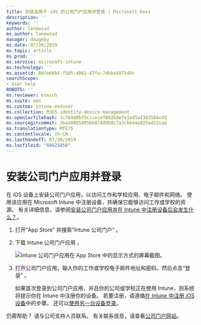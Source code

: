 ```yaml
---
title: 安装适用于 iOS 的公司门户应用并登录 | Microsoft Docs
description: ''
keywords: ''
author: lenewsad
ms.author: lanewsad
manager: dougeby
ms.date: 07/26/2019
ms.topic: article
ms.prod: ''
ms.service: microsoft-intune
ms.technology: ''
ms.assetid: 8dfe66b4-f585-4862-87fa-7dbb4487549c
searchScope:
- User help
ROBOTS: ''
ms.reviewer: esmich
ms.suite: ems
ms.custom: intune-enduser
ms.collection: M365-identity-device-management
ms.openlocfilehash: 3c764d0bf5cccecef692b8efe1e45af383584cd2
ms.sourcegitcommit: 3baa9965095bb874d9b8c7a3cbb4aa925ed52cae
ms.translationtype: MTE75
ms.contentlocale: zh-CN
ms.lasthandoff: 07/30/2019
ms.locfileid: "68625058"
---
```

# <a name="install-and-sign-in-to-the-company-portal-app"></a>安装公司门户应用并登录

在 iOS 设备上安装公司门户应用，以访问工作和学校应用、电子邮件和网络。 使用该应用在 Microsoft Intune 中注册设备，并确保它能够访问工作或学校的资源。 有关详细信息，请参阅[安装公司门户应用并在 Intune 中注册设备后会发生什么？](what-happens-if-you-install-the-company-portal-app-and-enroll-your-device-in-intune-ios.md)。

1. 打开“App Store”  并搜索“Intune 公司门户”  。

2. 下载 Intune 公司门户应用  。

    ![Intune 公司门户应用在 App Store 中的显示方式的屏幕截图。](./media/cp-ios-redesign-after-1904.PNG)  

3. 打开公司门户应用，输入你的工作或学校电子邮件地址和密码，然后点击“登录”  。

    如果首次登录到公司门户应用，并且你的公司或学校正在使用 Intune，则系统将提示你在 Intune 中注册你的设备。 若要注册，请遵循[在 Intune 中注册 iOS 设备](enroll-your-device-in-intune-ios.md)中的步骤。 还可以[使用另一台设备登录](https://docs.microsoft.com/intune-user-help/sign-in-to-the-company-portal#sign-in-from-another-device)。

仍需帮助？ 请与公司支持人员联系。 有关联系信息，请查看[公司门户网站](https://go.microsoft.com/fwlink/?linkid=2010980)。
